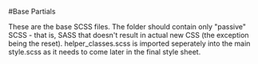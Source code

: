 #Base Partials

These are the base SCSS files. The folder should contain only "passive" SCSS - that is, SASS that doesn't result in actual new CSS (the exception being the reset). helper_classes.scss is imported seperately into the main style.scss as it needs to come later in the final style sheet.